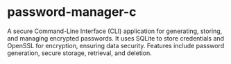 # password-manager-c
A secure Command-Line Interface (CLI) application for generating, storing, and managing encrypted passwords. It uses SQLite to store credentials and OpenSSL for encryption, ensuring data security. Features include password generation, secure storage, retrieval, and deletion.
